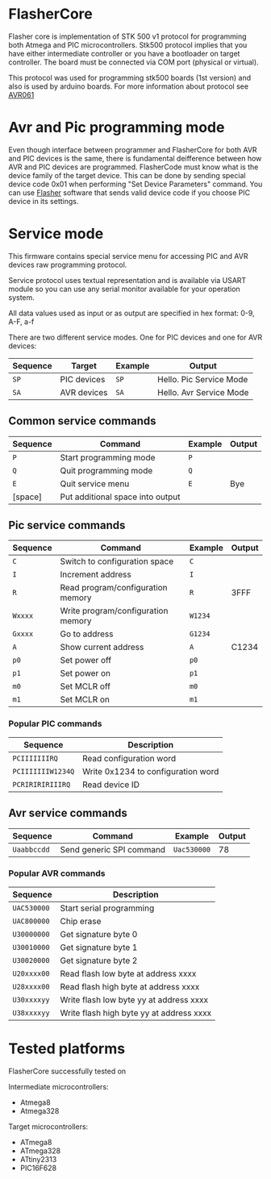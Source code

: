 # FlasherCore

Flasher core is implementation of STK 500 v1 protocol for programming both Atmega and PIC microcontrollers.
Stk500 protocol implies that you have either intermediate controller or you have a bootloader on target controller. The board must be connected via COM port (physical or virtual).

This protocol was used for programming stk500 boards (1st version) and also is used by arduino boards.
For more information about protocol see [AVR061](http://www.atmel.com/Images/doc2525.pdf)

# Avr and Pic programming mode

Even though interface between programmer and FlasherCore for both AVR and PIC devices is the same, there is fundamental deifference between how AVR and PIC devices are programmed. FlasherCode must know what is the device family of the target device. This can be done by sending special device code 0x01 when performing "Set Device Parameters" command. You can use [Flasher](https://github.com/SavchukSergey/Flasher) software that sends valid device code if you choose PIC device in its settings.

# Service mode
This firmware contains special service menu for accessing PIC and AVR devices raw programming protocol.

Service protocol uses textual representation and is available via USART module so you can use any serial monitor available for your operation system.

All data values used as input or as output are specified in hex format: 0-9, A-F, a-f

There are two different service modes. One for PIC devices and one for AVR devices:

| Sequence  | Target      | Example | Output                  |
|-----------|-------------|---------|-------------------------|
| `SP`      | PIC devices | `SP`    | Hello. Pic Service Mode |
| `SA`      | AVR devices | `SA`    | Hello. Avr Service Mode |

## Common service commands
| Sequence | Command                          | Example | Output |
|----------|----------------------------------|---------|--------|
| `P`      | Start programming mode           | `P`     |        | 
| `Q`      | Quit programming mode            | `Q`     |        |
| `E`      | Quit service menu                | `E`     | Bye    |
| [space]  | Put additional space into output |         |        |

## Pic service commands 

| Sequence | Command                            | Example | Output |
|----------|------------------------------------|---------|--------|
| `C`      | Switch to configuration  space     | `C`     |        |
| `I`      | Increment address                  | `I`     |        |
| `R`      | Read program/configuration memory  | `R`     | 3FFF   |
| `Wxxxx`  | Write program/configuration memory | `W1234` |        |
| `Gxxxx`  | Go to address                      | `G1234` |        |
| `A`      | Show current address               | `A`     | C1234  |
| `p0`     | Set power off                      | `p0`    |        |
| `p1`     | Set power on                       | `p1`    |        |
| `m0`     | Set MCLR off                       | `m0`    |        |
| `m1`     | Set MCLR on                        | `m1`    |        |

### Popular PIC commands

| Sequence          | Description                        |
|-------------------|------------------------------------|
| `PCIIIIIIIRQ`     | Read configuration word            |
| `PCIIIIIIIW1234Q` | Write 0x1234 to configuration word |
| `PCRIRIRIRIIIRQ`  | Read device ID                     |

## Avr service commands
| Sequence    | Command                  | Example     | Output |
--------------|--------------------------|-------------|--------|
| `Uaabbccdd` | Send generic SPI command | `Uac530000` | 78     |

### Popular AVR commands

| Sequence    | Description                              |
|-------------|------------------------------------------|
| `UAC530000` | Start serial programming                 |
| `UAC800000` | Chip erase                               |
| `U30000000` | Get signature byte 0                     |
| `U30010000` | Get signature byte 1                     |
| `U30020000` | Get signature byte 2                     |
| `U20xxxx00` | Read flash low byte at address xxxx      |
| `U28xxxx00` | Read flash high byte at address xxxx     |
| `U30xxxxyy` | Write flash low byte yy at address xxxx  |
| `U38xxxxyy` | Write flash high byte yy at address xxxx |

# Tested platforms
FlasherCore successfully tested on

Intermediate microcontrollers:
* Atmega8
* Atmega328

Target microcontrollers:
* ATmega8
* ATmega328
* ATtiny2313
* PIC16F628
